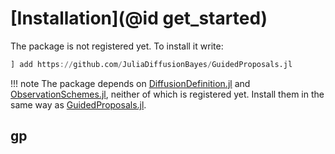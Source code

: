 # [Installation](@id get_started)
The package is not registered yet. To install it write:
```julia
] add https://github.com/JuliaDiffusionBayes/GuidedProposals.jl
```

!!! note
    The package depends on [DiffusionDefinition.jl](https://github.com/JuliaDiffusionBayes/DiffusionDefinition.jl) and [ObservationSchemes.jl](https://github.com/JuliaDiffusionBayes/ObservationSchemes.jl), neither of which is registered yet. Install them in the same way as [GuidedProposals.jl](https://github.com/JuliaDiffusionBayes/GuidedProposals.jl).

## gp
